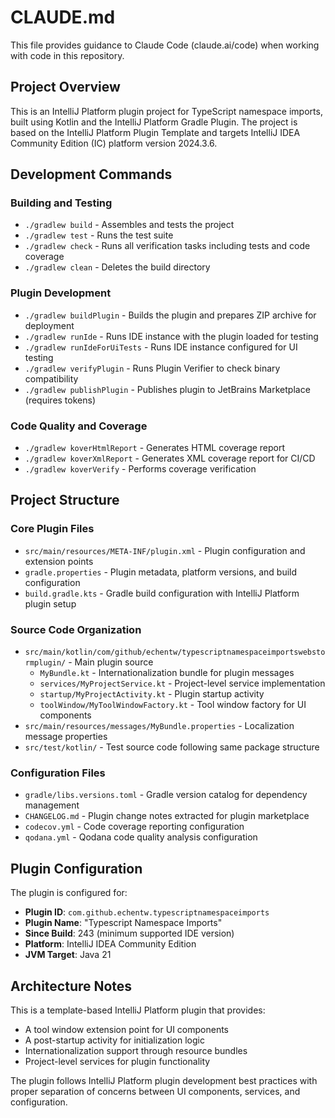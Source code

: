 # CLAUDE.md

This file provides guidance to Claude Code (claude.ai/code) when working with code in this repository.

## Project Overview

This is an IntelliJ Platform plugin project for TypeScript namespace imports, built using Kotlin and the IntelliJ Platform Gradle Plugin. The project is based on the IntelliJ Platform Plugin Template and targets IntelliJ IDEA Community Edition (IC) platform version 2024.3.6.

## Development Commands

### Building and Testing
- `./gradlew build` - Assembles and tests the project
- `./gradlew test` - Runs the test suite
- `./gradlew check` - Runs all verification tasks including tests and code coverage
- `./gradlew clean` - Deletes the build directory

### Plugin Development
- `./gradlew buildPlugin` - Builds the plugin and prepares ZIP archive for deployment
- `./gradlew runIde` - Runs IDE instance with the plugin loaded for testing
- `./gradlew runIdeForUiTests` - Runs IDE instance configured for UI testing
- `./gradlew verifyPlugin` - Runs Plugin Verifier to check binary compatibility
- `./gradlew publishPlugin` - Publishes plugin to JetBrains Marketplace (requires tokens)

### Code Quality and Coverage
- `./gradlew koverHtmlReport` - Generates HTML coverage report
- `./gradlew koverXmlReport` - Generates XML coverage report for CI/CD
- `./gradlew koverVerify` - Performs coverage verification

## Project Structure

### Core Plugin Files
- `src/main/resources/META-INF/plugin.xml` - Plugin configuration and extension points
- `gradle.properties` - Plugin metadata, platform versions, and build configuration
- `build.gradle.kts` - Gradle build configuration with IntelliJ Platform plugin setup

### Source Code Organization
- `src/main/kotlin/com/github/echentw/typescriptnamespaceimportswebstormplugin/` - Main plugin source
  - `MyBundle.kt` - Internationalization bundle for plugin messages
  - `services/MyProjectService.kt` - Project-level service implementation
  - `startup/MyProjectActivity.kt` - Plugin startup activity
  - `toolWindow/MyToolWindowFactory.kt` - Tool window factory for UI components
- `src/main/resources/messages/MyBundle.properties` - Localization message properties
- `src/test/kotlin/` - Test source code following same package structure

### Configuration Files
- `gradle/libs.versions.toml` - Gradle version catalog for dependency management
- `CHANGELOG.md` - Plugin change notes extracted for plugin marketplace
- `codecov.yml` - Code coverage reporting configuration
- `qodana.yml` - Qodana code quality analysis configuration

## Plugin Configuration

The plugin is configured for:
- **Plugin ID**: `com.github.echentw.typescriptnamespaceimports`
- **Plugin Name**: "Typescript Namespace Imports"
- **Since Build**: 243 (minimum supported IDE version)
- **Platform**: IntelliJ IDEA Community Edition
- **JVM Target**: Java 21

## Architecture Notes

This is a template-based IntelliJ Platform plugin that provides:
- A tool window extension point for UI components
- A post-startup activity for initialization logic
- Internationalization support through resource bundles
- Project-level services for plugin functionality

The plugin follows IntelliJ Platform plugin development best practices with proper separation of concerns between UI components, services, and configuration.